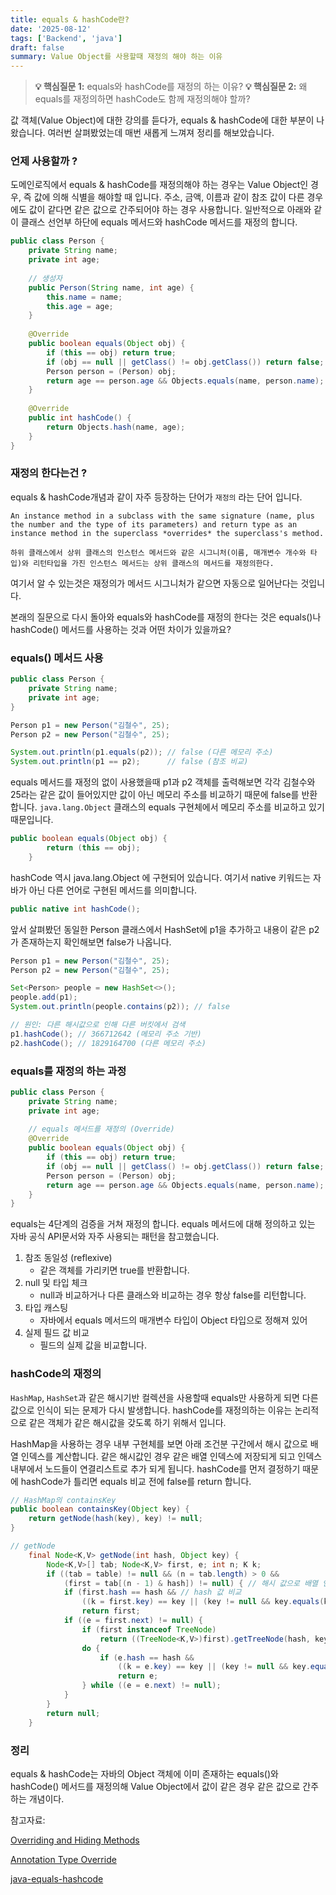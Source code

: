 ```yaml
---
title: equals & hashCode란?
date: '2025-08-12'
tags: ['Backend', 'java']
draft: false
summary: Value Object를 사용할때 재정의 해야 하는 이유
---
```

> **💡 핵심질문 1:** equals와 hashCode를 재정의 하는 이유?
> **💡 핵심질문 2:** 왜 equals를 재정의하면 hashCode도 함께 재정의해야 할까?

값 객체(Value Object)에 대한 강의를 듣다가, equals & hashCode에 대한 부분이 나왔습니다. 여러번 살펴봤었는데 매번 새롭게 느껴져 정리를 해보았습니다.

### 언제 사용할까 ?

도메인로직에서 equals & hashCode를 재정의해야 하는 경우는 Value Object인 경우, 즉 값에 의해 식별을 해야할 때 입니다. 주소, 금액, 이름과 같이 참조 값이 다른 경우에도 값이 같다면 같은 값으로 간주되어야 하는 경우 사용합니다. 일반적으로 아래와 같이 클래스 선언부 하단에 equals 메서드와 hashCode 메서드를 재정의 합니다.

```java
public class Person {
    private String name;
    private int age;
    
    // 생성자
    public Person(String name, int age) {
        this.name = name;
        this.age = age;
    }
    
    @Override
    public boolean equals(Object obj) {
        if (this == obj) return true;
        if (obj == null || getClass() != obj.getClass()) return false;
        Person person = (Person) obj;
        return age == person.age && Objects.equals(name, person.name);
    }
    
    @Override
    public int hashCode() {
        return Objects.hash(name, age);
    }
}
```

### 재정의 한다는건 ?

equals & hashCode개념과 같이 자주 등장하는 단어가 `재정의` 라는 단어 입니다.

```text
An instance method in a subclass with the same signature (name, plus the number and the type of its parameters) and return type as an instance method in the superclass *overrides* the superclass's method.

하위 클래스에서 상위 클래스의 인스턴스 메서드와 같은 시그니처(이름, 매개변수 개수와 타입)와 리턴타입을 가진 인스턴스 메서드는 상위 클래스의 메서드를 재정의한다. 
```

여기서 알 수 있는것은 재정의가 메서드 시그니처가 같으면 자동으로 일어난다는 것입니다.

본래의 질문으로 다시 돌아와 equals와 hashCode를 재정의 한다는 것은 equals()나 hashCode() 메서드를 사용하는 것과 어떤 차이가 있을까요?

### equals() 메서드 사용

```java
public class Person {
	private String name;
	private int age;
}

Person p1 = new Person("김철수", 25);
Person p2 = new Person("김철수", 25);

System.out.println(p1.equals(p2)); // false (다른 메모리 주소)
System.out.println(p1 == p2);      // false (참조 비교)
```

equals 메서드를 재정의 없이 사용했을때 p1과 p2 객체를 출력해보면 각각 김철수와 25라는 같은 값이 들어있지만 값이 아닌 메모리 주소를 비교하기 때문에 false를 반환합니다. `java.lang.Object` 클래스의 equals 구현체에서 메모리 주소를 비교하고 있기 때문입니다.

```java
public boolean equals(Object obj) {
        return (this == obj);
    }
```

hashCode 역시 java.lang.Object 에 구현되어 있습니다. 여기서 native 키워드는 자바가 아닌 다른 언어로 구현된 메서드를 의미합니다.

```java
public native int hashCode();
```

앞서 살펴봤던 동일한 Person 클래스에서 HashSet에 p1을 추가하고 내용이 같은 p2가 존재하는지 확인해보면 false가 나옵니다.

```java
Person p1 = new Person("김철수", 25);
Person p2 = new Person("김철수", 25);

Set<Person> people = new HashSet<>();
people.add(p1);
System.out.println(people.contains(p2)); // false 

// 원인: 다른 해시값으로 인해 다른 버킷에서 검색
p1.hashCode(); // 366712642 (메모리 주소 기반)
p2.hashCode(); // 1829164700 (다른 메모리 주소)
```

### equals를 재정의 하는 과정

```java
public class Person {
    private String name;
    private int age;
    
    // equals 메서드를 재정의 (Override)
    @Override
    public boolean equals(Object obj) {
        if (this == obj) return true;
        if (obj == null || getClass() != obj.getClass()) return false;
        Person person = (Person) obj;
        return age == person.age && Objects.equals(name, person.name);
    }
}
```

equals는 4단계의 검증을 거쳐 재정의 합니다. equals 메서드에 대해 정의하고 있는 자바 공식 API문서와 자주 사용되는 패턴을 참고했습니다.

1. 참조 동일성 (reflexive)
    - 같은 객체를 가리키면 true를 반환합니다.
2. null 및 타입 체크
    - null과 비교하거나 다른 클래스와 비교하는 경우 항상 false를 리턴합니다.
3. 타입 캐스팅
    - 자바에서 equals 메서드의 매개변수 타입이 Object 타입으로 정해져 있어
4. 실제 필드 값 비교
    - 필드의 실제 값을 비교합니다.

### hashCode의 재정의

`HashMap`, `HashSet`과 같은 해시기반 컬렉션을 사용할때 equals만 사용하게 되면 다른 값으로 인식이 되는 문제가 다시 발생합니다. hashCode를 재정의하는 이유는 논리적으로 같은 객체가 같은 해시값을 갖도록 하기 위해서 입니다.

HashMap을 사용하는 경우 내부 구현체를 보면 아래 조건분 구간에서 해시 값으로 배열 인덱스를 계산합니다. 같은 해시값인 경우 같은 배열 인덱스에 저장되게 되고 인덱스 내부에서 노드들이 연결리스트로 추가 되게 됩니다. hashCode를 먼저 결정하기 때문에 hashCode가 틀리면 equals 비교 전에 false를 return 합니다.

```java
// HashMap의 containsKey
public boolean containsKey(Object key) {
    return getNode(hash(key), key) != null;
}

// getNode
    final Node<K,V> getNode(int hash, Object key) {
        Node<K,V>[] tab; Node<K,V> first, e; int n; K k;
        if ((tab = table) != null && (n = tab.length) > 0 &&
            (first = tab[(n - 1) & hash]) != null) { // 해시 값으로 배열 인덱스 계산
            if (first.hash == hash && // hash 값 비교
                ((k = first.key) == key || (key != null && key.equals(k)))) // equals가 여기서 실행
                return first;
            if ((e = first.next) != null) {
                if (first instanceof TreeNode)
                    return ((TreeNode<K,V>)first).getTreeNode(hash, key);
                do {
                    if (e.hash == hash &&
                        ((k = e.key) == key || (key != null && key.equals(k))))
                        return e;
                } while ((e = e.next) != null);
            }
        }
        return null;
    }
```

### 정리

equals & hashCode는 자바의 Object 객체에 이미 존재하는 equals()와 hashCode() 메서드를 재정의해 Value Object에서 값이 같은 경우 같은 값으로 간주하는 개념이다.

참고자료:

[Overriding and Hiding Methods](https://docs.oracle.com/javase/tutorial/java/IandI/override.html)

[Annotation Type Override](https://docs.oracle.com/javase/tutorial/java/IandI/override.html)

[java-equals-hashcode](https://www.digitalocean.com/community/tutorials/java-equals-hashcode)
